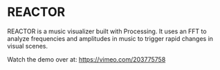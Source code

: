 # REACTOR
REACTOR is a music visualizer built with Processing. It uses an FFT to analyze frequencies and amplitudes in music to trigger rapid changes in visual scenes.

Watch the demo over at: https://vimeo.com/203775758
